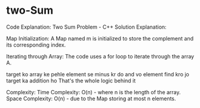 # two-Sum
Code Explanation: Two Sum Problem - C++ Solution
Explanation:

Map Initialization:
A Map named m is initialized to store the complement and its corresponding index.

Iterating through Array:
The code uses a for loop to iterate through the array A.

target ko array ke pehle element se minus kr do and vo element find kro jo target ka addition ho
That's the whole logic behind it

Complexity:
Time Complexity: O(n) - where n is the length of the array.
Space Complexity: O(n) - due to the Map storing at most n elements.
